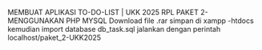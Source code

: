 MEMBUAT APLIKASI TO-DO-LIST | UKK 2025 RPL PAKET 2- MENGGUNAKAN PHP MYSQL
Download file .rar
simpan di xampp -htdocs 
kemudian import database db_task.sql
jalankan dengan perintah localhost/paket_2-UKK2025

